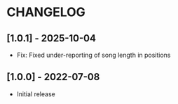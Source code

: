 # CHANGELOG

## [1.0.1] - 2025-10-04

* Fix: Fixed under-reporting of song length in positions


## [1.0.0] - 2022-07-08

* Initial release
